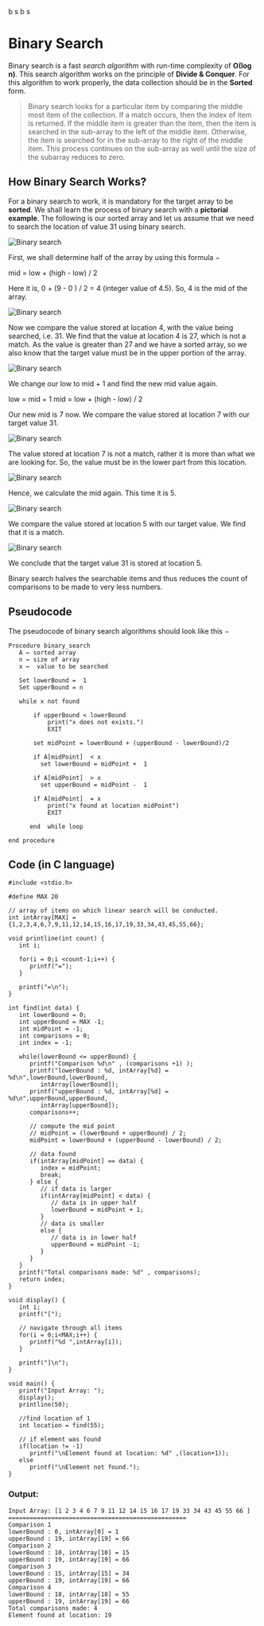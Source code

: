 b s
b s
# Binary Search

Binary search is a fast *search algorithm* with run-time complexity of **Ο(log n)**. This search algorithm works on the principle of **Divide & Conquer**. For this algorithm to work properly, the data collection should be in the **Sorted** form.

> Binary search looks for a particular item by comparing the middle most item of the collection. If a match occurs, then the index of item is returned. If the middle item is greater than the item, then the item is searched in the sub-array to the left of the middle item. Otherwise, the item is searched for in the sub-array to the right of the middle item. This process continues on the sub-array as well until the size of the subarray reduces to zero.

## How Binary Search Works?

For a binary search to work, it is mandatory for the target array to be **sorted**. We shall learn the process of binary search with a **pictorial example**. The following is our sorted array and let us assume that we need to search the location of value 31 using binary search.

![Binary search](https://www.tutorialspoint.com/data_structures_algorithms/images/binary_search_0.jpg)

First, we shall determine half of the array by using this formula −

mid = low + (high - low) / 2

Here it is, 0 + (9 - 0 ) / 2 = 4 (integer value of 4.5). So, 4 is the mid of the array.

![Binary search](https://www.tutorialspoint.com/data_structures_algorithms/images/binary_search_1.jpg)

Now we compare the value stored at location 4, with the value being searched, i.e. 31. We find that the value at location 4 is 27, which is not a match. As the value is greater than 27 and we have a sorted array, so we also know that the target value must be in the upper portion of the array.

![Binary search](https://www.tutorialspoint.com/data_structures_algorithms/images/binary_search_2.jpg)

We change our low to mid + 1 and find the new mid value again.

low = mid + 1
mid = low + (high - low) / 2

Our new mid is 7 now. We compare the value stored at location 7 with our target value 31.

![Binary search](https://www.tutorialspoint.com/data_structures_algorithms/images/binary_search_3.jpg)

The value stored at location 7 is not a match, rather it is more than what we are looking for. So, the value must be in the lower part from this location.

![Binary search](https://www.tutorialspoint.com/data_structures_algorithms/images/binary_search_4.jpg)

Hence, we calculate the mid again. This time it is 5.

![Binary search](https://www.tutorialspoint.com/data_structures_algorithms/images/binary_search_5.jpg)

We compare the value stored at location 5 with our target value. We find that it is a match.

![Binary search](https://www.tutorialspoint.com/data_structures_algorithms/images/binary_search_6.jpg)

We conclude that the target value 31 is stored at location 5.

Binary search halves the searchable items and thus reduces the count of comparisons to be made to very less numbers.

## Pseudocode

The pseudocode of binary search algorithms should look like this −

```
Procedure binary_search
   A ← sorted array
   n ← size of array
   x ←  value to be searched

   Set lowerBound =  1  
   Set upperBound = n

   while x not found

       if upperBound < lowerBound
           print("x does not exists.")
           EXIT  

       set midPoint = lowerBound + (upperBound - lowerBound)/2

       if A[midPoint]  < x  
         set lowerBound = midPoint +  1  

       if A[midPoint]  > x
         set upperBound = midPoint -  1  

       if A[midPoint]  = x
           print("x found at location midPoint")
           EXIT

      end  while loop

end procedure
```

## Code (in C language)

```
#include <stdio.h>

#define MAX 20

// array of items on which linear search will be conducted.
int intArray[MAX] = {1,2,3,4,6,7,9,11,12,14,15,16,17,19,33,34,43,45,55,66};

void printline(int count) {
   int i;

   for(i = 0;i <count-1;i++) {
      printf("=");
   }

   printf("=\n");
}

int find(int data) {
   int lowerBound = 0;
   int upperBound = MAX -1;
   int midPoint = -1;
   int comparisons = 0;      
   int index = -1;

   while(lowerBound <= upperBound) {
      printf("Comparison %d\n" , (comparisons +1) );
      printf("lowerBound : %d, intArray[%d] = %d\n",lowerBound,lowerBound,
         intArray[lowerBound]);
      printf("upperBound : %d, intArray[%d] = %d\n",upperBound,upperBound,
         intArray[upperBound]);
      comparisons++;

      // compute the mid point
      // midPoint = (lowerBound + upperBound) / 2;
      midPoint = lowerBound + (upperBound - lowerBound) / 2;

      // data found
      if(intArray[midPoint] == data) {
         index = midPoint;
         break;
      } else {
         // if data is larger
         if(intArray[midPoint] < data) {
            // data is in upper half
            lowerBound = midPoint + 1;
         }
         // data is smaller
         else {
            // data is in lower half
            upperBound = midPoint -1;
         }
      }               
   }
   printf("Total comparisons made: %d" , comparisons);
   return index;
}

void display() {
   int i;
   printf("[");

   // navigate through all items
   for(i = 0;i<MAX;i++) {
      printf("%d ",intArray[i]);
   }

   printf("]\n");
}

void main() {
   printf("Input Array: ");
   display();
   printline(50);

   //find location of 1
   int location = find(55);

   // if element was found
   if(location != -1)
      printf("\nElement found at location: %d" ,(location+1));
   else
      printf("\nElement not found.");
}
```
### Output:
```
Input Array: [1 2 3 4 6 7 9 11 12 14 15 16 17 19 33 34 43 45 55 66 ]
==================================================
Comparison 1
lowerBound : 0, intArray[0] = 1
upperBound : 19, intArray[19] = 66
Comparison 2
lowerBound : 10, intArray[10] = 15
upperBound : 19, intArray[19] = 66
Comparison 3
lowerBound : 15, intArray[15] = 34
upperBound : 19, intArray[19] = 66
Comparison 4
lowerBound : 18, intArray[18] = 55
upperBound : 19, intArray[19] = 66
Total comparisons made: 4
Element found at location: 19
```
